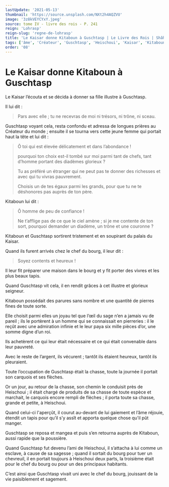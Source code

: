```yaml
---
lastUpdate: '2021-05-13'
thumbnail: 'https://source.unsplash.com/NXt2h4AQZVU'
image: '3z8kVEYCYxY.jpeg'
source: tome IV - livre des rois - P. 241
reign: 'Lohrasp'
reign-slug: 'regne-de-lohrasp'
title: 'Le Kaisar donne Kitaboun à Guschtasp | Le Livre des Rois | Shâhnâmeh'
tags: ['âme', 'Créateur', 'Guschtasp', 'Heischoui', 'Kaisar', 'Kitaboun']
order: '08'
---
```


# Le Kaisar donne Kitaboun à Guschtasp

Le Kaisar l’écouta et se décida à donner sa fille illustre à Guschtasp.

Il lui dit :

> Pars avec elle ; tu ne recevras de moi ni trésors, ni trône, ni sceau.

Guschtasp voyant cela, resta confondu et adressa de longues prières au Créateur du monde ; ensuite il se tourna vers cette jeune femme qui portait haut la tête et lui dit :

> Ô toi qui est élevée délicatement et dans l’abondance !
>
> pourquoi ton choix est-il tombé sur moi parmi tant de chefs, tant d’homme portant des diadèmes glorieux ?
>
> Tu as préféré un étranger qui ne peut pas te donner des richesses et avec qui tu vivras pauvrement.
>
> Choisis un de tes égaux parmi les grands, pour que tu ne te déshonores pas auprès de ton père.

Kitaboun lui dit :

> Ô homme de peu de confiance !
>
> Ne t’afflige pas de ce que le ciel amène ; si je me contente de ton sort, pourquoi demander un diadème, un trône et une couronne ?

Kitaboun et Guschtasp sortirent tristement et en soupirant du palais du Kaisar.

Quand ils furent arrivés chez le chef du bourg, il leur dit :

> Soyez contents et heureux !

Il leur fit préparer une maison dans le bourg et y fit porter des vivres et les plus beaux tapis.

Quand Guschtasp vit cela, il en rendit grâces à cet illustre et glorieux seigneur.

Kitaboun possédait des parures sans nombre et une quantité de pierres fines de toute sorte.

Elle choisit parmi elles un joyau tel que l’œil du sage n’en a jamais vu de pareil ; ils le portèrent à un homme qui se connaissait en pierreries : il le reçût avec une admiration infinie et le leur paya six mille pièces d’or, une somme digne d’un roi.

Ils achetèrent ce qui leur était nécessaire et ce qui était convenable dans leur pauvreté.

Avec le reste de l’argent, ils vécurent ; tantôt ils étaient heureux, tantôt ils pleuraient.

Toute l’occupation de Guschtasp était la chasse, toute la journée il portait son carquois et ses flèches.

Or un jour, au retour de la chasse, son chemin le conduisit près de Heischoui ; il était chargé de produits de sa chasse de toute espèce et marchait, le carquois encore rempli de flèches ; il porta toute sa chasse, grande et petite, à Heischoui.

Quand celui-ci l'aperçût, il courut au-devant de lui gaiement et l’âme réjouie, étendit un tapis pour qu’il s’y assît et apporta quelque chose qu’il pût manger.

Guschtasp se reposa et mangea et puis s’en retourna auprès de Kitaboun, aussi rapide que la poussière.

Quand Guschtasp fut devenu l’ami de Heischoui, il s’attacha à lui comme un esclave, à cause de sa sagesse ; quand il sortait du bourg pour tuer un chevreuil, il en portait toujours à Heischoui deux parts, la troisième était pour le chef du bourg ou pour un des principaux habitants.

C’est ainsi que Guschtasp vivait uni avec le chef du bourg, jouissant de la vie paisiblement et sagement.
